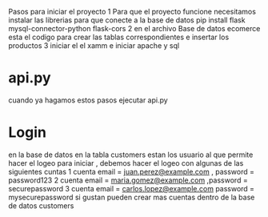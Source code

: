 Pasos para iniciar el proyecto
1 Para que el proyecto funcione necesitamos instalar las librerias para que conecte a la base de datos
pip install flask mysql-connector-python flask-cors
2 en el archivo Base de datos ecomerce esta el codigo para crear las tablas correspondientes e insertar los productos
3 iniciar el el xamm e iniciar apache y sql 
# api.py
cuando ya hagamos estos pasos ejecutar api.py 
# Login
en la base de datos en la tabla customers estan los usuario al que permite hacer el logeo para iniciar , debemos hacer el logeo con algunas de las siguientes cuntas 
1 cuenta email = juan.perez@example.com , password =  password123
2 cuenta  email = maria.gomez@example.com ,password =  securepassword
3 cuenta email = carlos.lopez@example.com password = mysecurepassword
si gustan pueden crear mas cuentas dentro de la base de datos customers
